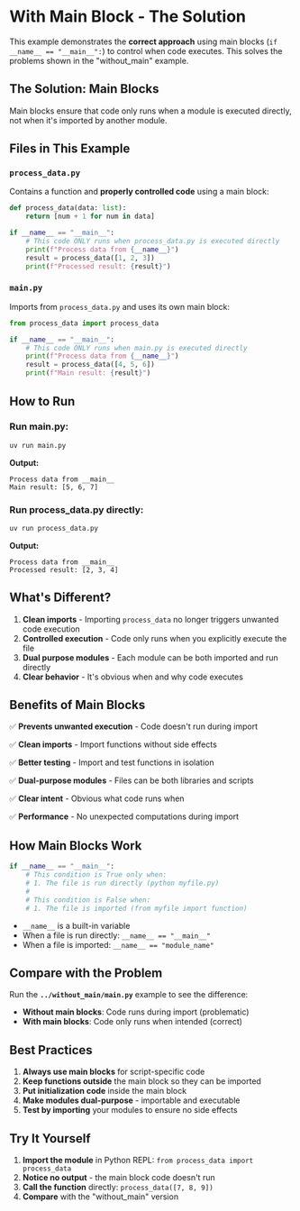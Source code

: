# With Main Block - The Solution

This example demonstrates the **correct approach** using main blocks (`if __name__ == "__main__":`) to control when code executes. This solves the problems shown in the "without_main" example.

## The Solution: Main Blocks

Main blocks ensure that code only runs when a module is executed directly, not when it's imported by another module.

## Files in This Example

### `process_data.py`  
Contains a function and **properly controlled code** using a main block:
```python
def process_data(data: list):
    return [num + 1 for num in data]

if __name__ == "__main__":
    # This code ONLY runs when process_data.py is executed directly
    print(f"Process data from {__name__}")
    result = process_data([1, 2, 3])
    print(f"Processed result: {result}")
```

### `main.py`
Imports from `process_data.py` and uses its own main block:
```python
from process_data import process_data

if __name__ == "__main__":
    # This code ONLY runs when main.py is executed directly
    print(f"Process data from {__name__}")
    result = process_data([4, 5, 6])
    print(f"Main result: {result}")
```

## How to Run

### Run main.py:
```bash
uv run main.py
```

**Output:**
```
Process data from __main__
Main result: [5, 6, 7]
```

### Run process_data.py directly:  
```bash
uv run process_data.py
```

**Output:**
```
Process data from __main__
Processed result: [2, 3, 4]
```

## What's Different?

1. **Clean imports** - Importing `process_data` no longer triggers unwanted code execution
2. **Controlled execution** - Code only runs when you explicitly execute the file
3. **Dual purpose modules** - Each module can be both imported and run directly
4. **Clear behavior** - It's obvious when and why code executes

## Benefits of Main Blocks

✅ **Prevents unwanted execution** - Code doesn't run during import

✅ **Clean imports** - Import functions without side effects

✅ **Better testing** - Import and test functions in isolation  

✅ **Dual-purpose modules** - Files can be both libraries and scripts

✅ **Clear intent** - Obvious what code runs when

✅ **Performance** - No unexpected computations during import

## How Main Blocks Work

```python
if __name__ == "__main__":
    # This condition is True only when:
    # 1. The file is run directly (python myfile.py)
    # 
    # This condition is False when:
    # 1. The file is imported (from myfile import function)
```

- `__name__` is a built-in variable
- When a file is run directly: `__name__ == "__main__"`  
- When a file is imported: `__name__ == "module_name"`

## Compare with the Problem

Run the **`../without_main/main.py`** example to see the difference:
- **Without main blocks**: Code runs during import (problematic)
- **With main blocks**: Code only runs when intended (correct)

## Best Practices

1. **Always use main blocks** for script-specific code
2. **Keep functions outside** the main block so they can be imported
3. **Put initialization code** inside the main block
4. **Make modules dual-purpose** - importable and executable
5. **Test by importing** your modules to ensure no side effects

## Try It Yourself

1. **Import the module** in Python REPL: `from process_data import process_data`
2. **Notice no output** - the main block code doesn't run
3. **Call the function** directly: `process_data([7, 8, 9])`
4. **Compare** with the "without_main" version